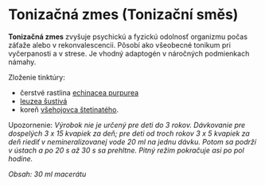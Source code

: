 Tonizačná zmes (Tonizační směs)
===============================

**Tonizačná zmes** zvyšuje psychickú a fyzickú odolnosť organizmu počas záťaže
alebo v rekonvalescencii. Pôsobí ako všeobecné tonikum pri vyčerpanosti a v
strese. Je vhodný adaptogén v náročných podmienkach námahy.

Zloženie tinktúry:

* čerstvé rastlina [echinacea purpurea](/sip/bylinky/echinacea-purpurea)
* [leuzea šustivá](/sip/bylinky/leuzea-sustiva)
* koreň [všehojovca štetinatého](/sip/bylinky/vsehojovec-stetinaty).

Upozornenie: *Výrobok nie je určený pre deti do 3 rokov. Dávkovanie pre
dospelých 3 x 15 kvapiek za deň; pre deti od troch rokov 3 x 5 kvapiek za deň
riediť v nemineralizovanej vode 20 ml na jednu dávku. Potom sa podrží v ústach a
po 20 s až 30 s sa prehltne. Pitný režim pokračuje asi po pol hodine.*

*Obsah: 30 ml macerátu*

